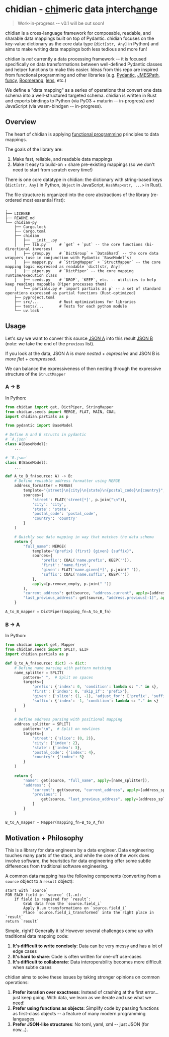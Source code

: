 # chidian - <ins alt="chi">chi</ins>meric <ins alt="d̲">d</ins>ata <ins alt="i̲">i</ins>nterch<ins alt="a̲n̲">an</ins>ge

> Work-in-progress -- v0.1 will be out soon!

chidian is a cross-language framework for composable, readable, and sharable data mappings built on top of Pydantic. chidian focuses on the key-value dictionary as the core data type (`dict[str, Any]` in Python) and aims to make writing data mappings both less tedious and more fun!

chidian is _not_ currently a data processing framework -- it is focused specifically on data transformations between well-defined Pydantic classes and helper functions to make this easier. Ideas from this repo are inspired from functional programming and other libraries (e.g. [Pydantic](https://github.com/pydantic/pydantic), [JMESPath](https://github.com/jmespath), [funcy](https://github.com/Suor/funcy), [Boomerang](https://github.com/boomerang-lang/boomerang/tree/master), [lens](https://hackage.haskell.org/package/lens), etc.)

We define a "data mapping" as a series of operations that convert one data schema into a well-structured targeted schema. chidian is written in Rust and exports bindings to Python (via PyO3 + maturin -- in-progress) and JavaScript (via wasm-bindgen -- in-progress).

## Overview

The heart of chidian is applying [functional programming](https://en.wikipedia.org/wiki/Functional_programming) principles to data mappings.

The goals of the library are:
1. Make fast, reliable, and readable data mappings
2. Make it easy to build-on + share pre-existing mappings (so we don't need to start from scratch every time!)

There is one core datatype in chidian: the dictionary with string-based keys (`dict[str, Any]` in Python, `Object` in JavaScript, `HashMap<str, ...>` in Rust).

The file structure is organized into the core abstractions of the library (re-ordered most essential first):
```
.
├── LICENSE
├── README.md
└── chidian-py
    ├── Cargo.lock
    ├── Cargo.toml
    ├── chidian
    │   ├── __init__.py
    │   ├── lib.py      # `get` + `put` -- the core functions (bi-directional inverses)
    │   ├── group.py    # `DictGroup` + `DataShard` -- the core data wrappers (use in conjunction with Pydantic `BaseModel`s)
    │   ├── mapper.py   # `StringMapper` + `StructMapper` -- the core mapping logic expressed as readable `dict[str, Any]`
    │   ├── piper.py    # `DictPiper` -- the core mapping runtime/execution class
    │   ├── seeds.py    # `DROP`, `KEEP`, etc. -- utilities to help keep readings mappable (Piper processes them)
    │   └── partials.py # `import partials as p` -- a set of standard operations expressed as partial functions (Rust-optimized)
    ├── pyproject.toml
    ├── src/...         # Rust optimizations for libraries
    ├── tests/...       # Tests for each python module
    └── uv.lock
```

## Usage

Let's say we want to conver this source [JSON A](./chidian-py/tests/A.json) into this result [JSON B](./chidian-py/tests/B.json) (note: we take the end of the `previous` list).

If you look at the data, JSON A is _more nested + expressive_ and JSON B is _more flat + compressed_. 

We can balance the expressiveness of then nesting through the expressive structure of the `StructMapper`

### A -> B

In Python:
```python
from chidian import get, DictPiper, StringMapper
from chidian.seeds import MERGE, FLAT, MAIN, COAL
import chidian.partials as p

from pydantic import BaseModel

# Define A and B structs in pydantic
# `A.json`
class A(BaseModel):
    ...

# `B.json`
class B(BaseModel):
    ...

def A_to_B_fn(source: A) -> B:
    # Define reusable address formatter using MERGE
    address_formatter = MERGE(
        template="{street}\n{city}\n{state}\n{postal_code}\n{country}",
        sources={
            'street': FLAT('street[*]', p.join("\n")),
            'city': 'city',
            'state': 'state', 
            'postal_code': 'postal_code',
            'country': 'country'
        }
    )

    # Quickly see data mapping in way that matches the data schema
    return {
        "full_name": MERGE(
            template="{prefix} {first} {given} {suffix}",
            sources={
                'prefix': COAL('name.prefix', KEEP('')),
                'first': 'name.first',
                'given': FLAT('name.given[*]', p.join(" ")),
                'suffix': COAL('name.suffix', KEEP(''))
            },
            apply=[p.remove_empty, p.join(" ")]
        ),
        "current_address": get(source, "address.current", apply=[address_formatter]),
        "last_previous_address": get(source, "address.previous[-1]", apply=[address_formatter])
    }

A_to_B_mapper = DictPiper(mapping_fn=A_to_B_fn)
```

### B -> A

In Python:
```python
from chidian import get, Mapper
from chidian.seeds import SPLIT, ELIF
import chidian.partials as p

def B_to_A_fn(source: dict) -> dict:
    # Define name parsing with pattern matching
    name_splitter = SPLIT(
        pattern=" ",  # Split on spaces
        targets={
            'prefix': {'index': 0, 'condition': lambda s: "." in s},
            'first': {'index': 0, 'skip_if': 'prefix'},
            'given': {'slice': (1, -1), 'adjust_for': ['prefix', 'suffix']},
            'suffix': {'index': -1, 'condition': lambda s: "." in s}
        }
    )
    
    # Define address parsing with positional mapping
    address_splitter = SPLIT(
        pattern="\n",  # Split on newlines
        targets={
            'street': {'slice': (0, 2)},
            'city': {'index': 2},
            'state': {'index': 3},
            'postal_code': {'index': 4},
            'country': {'index': 5}
        }
    )
    
    return {
        "name": get(source, "full_name", apply=[name_splitter]),
        "address": {
            "current": get(source, "current_address", apply=[address_splitter]),
            "previous": [
                get(source, "last_previous_address", apply=[address_splitter])
            ]
        }
    }

B_to_A_mapper = Mapper(mapping_fn=B_to_A_fn)
```

## Motivation + Philosophy

This is a library for data engineers by a data engineer. Data engineering touches many parts of the stack, and while the core of the work does involve software, the heuristics for data engineering offer some subtle differences from traditional software engineering.

A common data mapping has the following components (converting from a `source` object to a `result` object):
```
start with `source`
FOR EACH field in `source` (1..n):
    If field is required for `result`:
        Grab data from the `source.field_i`
        Apply 0..m transformations on `source.field_i`
        Place `source.field_i_transformed` into the right place in `result`
return `result`
```

Simple, right? Generally it is! However several challenges come up with traditional data mapping code:
1. **It's difficult to write concisely**: Data can be very messy and has a lot of edge cases
2. **It's hard to share**: Code is often written for one-off use-cases
3. **It's difficult to collaborate**: Data interoperability becomes more difficult when subtle cases 

chidian aims to solve these issues by taking stronger opinions on common operations:
1. **Prefer iteration over exactness**: Instead of crashing at the first error... just keep going. With data, we learn as we iterate and use what we need!
2. **Prefer using functions as objects**: Simplify code by passing functions as first-class objects -- a feature of many modern programming languages.
3. **Prefer JSON-like structures**: No toml, yaml, xml -- just JSON (for now...).
